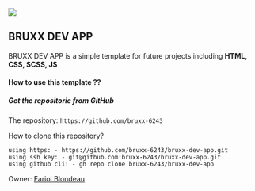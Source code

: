 <a href="">
  <img src="https://user-images.githubusercontent.com/81830567/163858133-5b3b1452-86ab-4362-9214-98ab56aa140b.png">
</a>

## BRUXX DEV APP

BRUXX DEV APP is a simple template for future projects including <b>HTML, CSS, SCSS, JS</b>

#### How to use this template ??

##### Get the repositorie from GitHub
The repository: 
          `https://github.com/bruxx-6243`


 How to clone this repository?

	using https: - https://github.com/bruxx-6243/bruxx-dev-app.git
	using ssh key: - git@github.com:bruxx-6243/bruxx-dev-app.git
	using github cli: - gh repo clone bruxx-6243/bruxx-dev-app
          
          
Owner:
        <a href="https://github.com/bruxx-6243">Fariol Blondeau</a>

       
